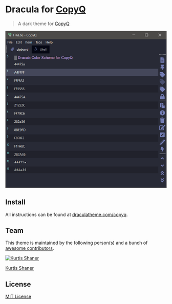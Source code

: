 # Dracula for [CopyQ](https://hluk.github.io/CopyQ/)

> A dark theme for [CopyQ](https://hluk.github.io/CopyQ/).

![Screenshot](./screenshot.png)

## Install

All instructions can be found at [draculatheme.com/copyq](https://draculatheme.com/copyq).

## Team

This theme is maintained by the following person(s) and a bunch of [awesome contributors](https://github.com/dracula/copyq/graphs/contributors).

[![Kurtis Shaner](https://avatars2.githubusercontent.com/u/1686106?s=70&u=28dc98b65f50e54444736f2d9467884dad048d3f&v=4)](https://github.com/kshaner)

[Kurtis Shaner](https://github.com/kshaner)

## License

[MIT License](./LICENSE)
